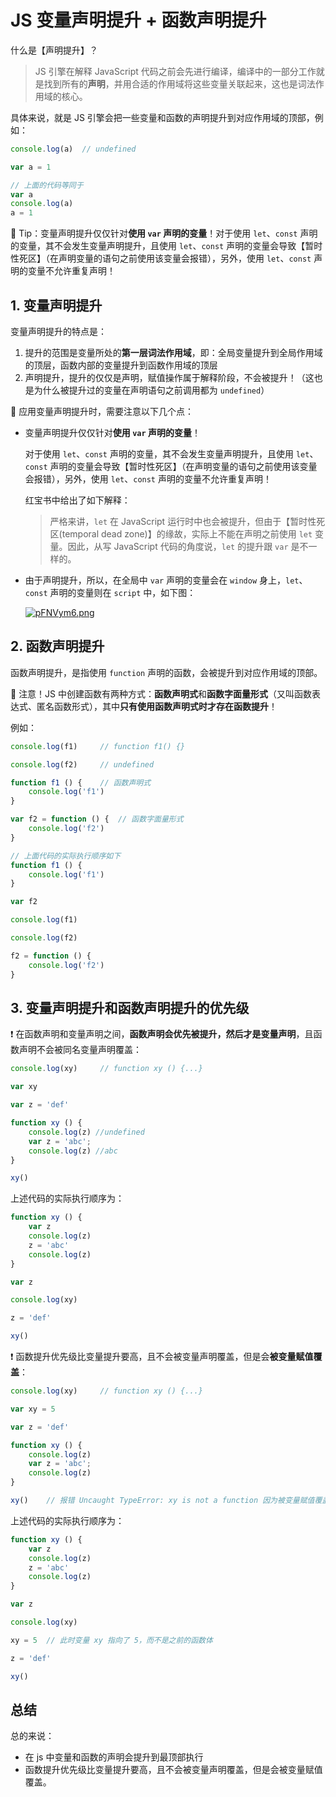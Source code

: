 # JS 变量声明提升 + 函数声明提升

什么是【声明提升】？

> JS 引擎在解释 JavaScript 代码之前会先进行编译，编译中的一部分工作就是找到所有的**声明**，并用合适的作用域将这些变量关联起来，这也是词法作用域的核心。

具体来说，就是 JS 引擎会把一些变量和函数的声明提升到对应作用域的顶部，例如：

```js
console.log(a)  // undefined

var a = 1

// 上面的代码等同于
var a
console.log(a)
a = 1
```

🔴 Tip：变量声明提升仅仅针对**使用 `var` 声明的变量**！对于使用 `let`、`const` 声明的变量，其不会发生变量声明提升，且使用 `let`、`const` 声明的变量会导致【暂时性死区】（在声明变量的语句之前使用该变量会报错），另外，使用 `let`、`const` 声明的变量不允许重复声明！

## 1. 变量声明提升

变量声明提升的特点是：

1. 提升的范围是变量所处的**第一层词法作用域**，即：全局变量提升到全局作用域的顶层，函数内部的变量提升到函数作用域的顶层
2. 声明提升，提升的仅仅是声明，赋值操作属于解释阶段，不会被提升！（这也是为什么被提升过的变量在声明语句之前调用都为 `undefined`）

🔴 应用变量声明提升时，需要注意以下几个点：

* 变量声明提升仅仅针对**使用 `var` 声明的变量**！
  
  对于使用 `let`、`const` 声明的变量，其不会发生变量声明提升，且使用 `let`、`const` 声明的变量会导致【暂时性死区】（在声明变量的语句之前使用该变量会报错），另外，使用 `let`、`const` 声明的变量不允许重复声明！
  
  红宝书中给出了如下解释：

  > 严格来讲，`let` 在 JavaScript 运行时中也会被提升，但由于【暂时性死区(temporal dead zone)】的缘故，实际上不能在声明之前使用 `let` 变量。因此，从写 JavaScript 代码的角度说，`let` 的提升跟 `var` 是不一样的。

* 由于声明提升，所以，在全局中 `var` 声明的变量会在 `window` 身上，`let`、`const` 声明的变量则在 `script` 中，如下图：
  
  [![pFNVym6.png](https://s11.ax1x.com/2024/02/22/pFNVym6.png)](https://imgse.com/i/pFNVym6)

## 2. 函数声明提升

函数声明提升，是指使用 `function` 声明的函数，会被提升到对应作用域的顶部。

🔴 注意！JS 中创建函数有两种方式：**函数声明式**和**函数字面量形式**（又叫函数表达式、匿名函数形式），其中**只有使用函数声明式时才存在函数提升**！

例如：

```js
console.log(f1)     // function f1() {}

console.log(f2)     // undefined

function f1 () {    // 函数声明式
    console.log('f1')
}

var f2 = function () {  // 函数字面量形式
    console.log('f2')
}

// 上面代码的实际执行顺序如下
function f1 () {
    console.log('f1')
}

var f2

console.log(f1)

console.log(f2)

f2 = function () {
    console.log('f2')
}
```

## 3. 变量声明提升和函数声明提升的优先级

❗ 在函数声明和变量声明之间，**函数声明会优先被提升，然后才是变量声明**，且函数声明不会被同名变量声明覆盖：

```js
console.log(xy)     // function xy () {...}

var xy

var z = 'def'

function xy () {
    console.log(z) //undefined
    var z = 'abc'; 
    console.log(z) //abc
}

xy()
```

上述代码的实际执行顺序为：

```js
function xy () {
    var z
    console.log(z)
    z = 'abc'
    console.log(z)
}

var z

console.log(xy)

z = 'def'

xy()
```

❗ 函数提升优先级比变量提升要高，且不会被变量声明覆盖，但是会**被变量赋值覆盖**：

```js
console.log(xy)     // function xy () {...}

var xy = 5

var z = 'def'

function xy () {
    console.log(z)
    var z = 'abc'; 
    console.log(z)
}

xy()    // 报错 Uncaught TypeError: xy is not a function 因为被变量赋值覆盖了
```

上述代码的实际执行顺序为：

```js
function xy () {
    var z
    console.log(z)
    z = 'abc'
    console.log(z)
}

var z

console.log(xy)

xy = 5  // 此时变量 xy 指向了 5，而不是之前的函数体

z = 'def'

xy()
```

## 总结

总的来说：

* 在 js 中变量和函数的声明会提升到最顶部执行
* 函数提升优先级比变量提升要高，且不会被变量声明覆盖，但是会被变量赋值覆盖。
